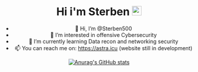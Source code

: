 <div align=center>
<h1>Hi i'm Sterben <img src="https://media.giphy.com/media/hvRJCLFzcasrR4ia7z/giphy.gif" width="25px"> </h1>



- 👋 Hi, I’m @Sterben500
- 👀 I’m interested in offensive Cybersecurity
- 🌱 I’m currently learning Data recon and networking security
- 📫 You can reach me on: https://astra.icu (website still in development)

[![Anurag's GitHub stats](https://github-readme-stats.vercel.app/api?username=Sterben500)](https://github.com/anuraghazra/github-readme-stats)
